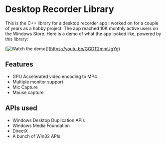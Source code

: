 # Desktop Recorder Library

This is the C++ library for a desktop recorder app I worked on for a couple of
years as a hobby project. The app reached 10K monthly active users on the Windows Store.
Here is a demo of what the app looked like, powered by this library:

[![Watch the demo](https://img.youtube.com/vi/GGDT2mmUgYg/maxresdefault.jpg)]](https://youtu.be/GGDT2mmUgYg)

## Features

* GPU Accelerated video encoding to MP4
* Multiple monitor support
* Mic Capture
* Mouse capture

## APIs used

* Windows Desktop Duplication APIs
* Windows Media Foundation
* DirectX
* A bunch of Win32 APIs
